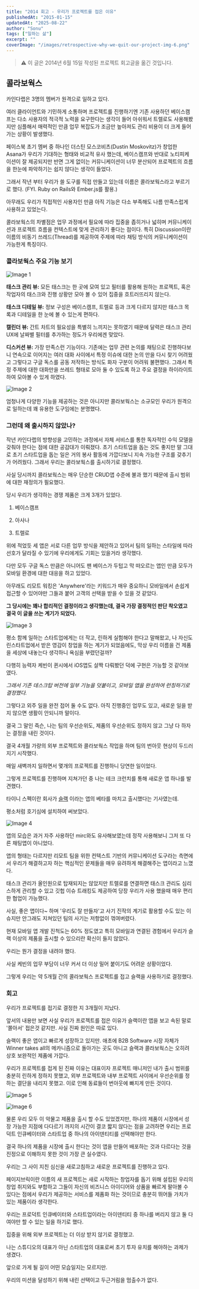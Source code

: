 ```yaml
---
title: "2014 회고 - 우리가 프로젝트를 접은 이유"
publishedAt: "2015-01-15"
updatedAt: "2025-08-22"
author: "Sonu"
tags: ["일하는 삶"]
excerpt: ""
coverImage: "/images/retrospective-why-we-quit-our-project-img-6.png"
---
```


> ⚠️ 이 글은 2014년 6월 15일 작성된 프로젝트 회고글을 옮긴 것입니다.

## 콜라보웍스


카인다랩은 3명의 멤버가 원격으로 일하고 있다.


여러 클라이언트와 기민하게 소통하며 프로젝트를 진행하기엔 기존 사용하던 베이스캠프는 다소 사용자의 적극적 노력을 요구한다는 생각이 들어 아쉬워서 트렐로도 사용해봤지만 심플해서 매력적인 만큼 업무 복잡도가 조금만 높아져도 관리 비용이 더 크게 들어가는 상황이 발생했다.


페이스북 초기 멤버 중 하나인 더스틴 모스코비츠(Dustin Moskovitz)가 창업한 Asana가 우리가 기대하는 형태와 비교적 유사 했는데, 베이스캠프와 반대로 노티피케이션이 잘 제공되지만 반면 그게 없이는 커뮤니케이션이 너무 분산되어 프로젝트의 흐름을 한눈에 파악하기는 쉽지 않다는 생각이 들었다.


그래서 작년 부터 우리가 쓸 도구를 직접 만들고 있는데 이름은 콜라보웍스라고 부르기로 했다. (FYI. Ruby on Rails와 Ember.js를 활용.)


아무래도 우리가 직접적인 사용자인 만큼 아직 기능은 다소 부족해도 나름 만족스럽게 사용하고 있었는다.


콜라보웍스의 차별점은 업무 과정에서 필요에 따라 집중을 좁히거나 넓히며 커뮤니케이션과 프로젝트 흐름을 컨텍스트에 맞게 관리하기 좋다는 점이다. 특히 Discussion이란 이름의 비동기 쓰레드(Thread)를 제공하여 주제에 따라 채팅 방식의 커뮤니케이션이 가능한게 특징이다.


### 콜라보웍스 주요 기능 보기





![Image 1](/images/retrospective-why-we-quit-our-project-img-1.png)




**태스크 관리 뷰:** 모든 태스크는 한 곳에 모여 있고 필터를 활용해 원하는 프로젝트, 혹은 작업자의 태스크와 진행 상황만 모아 볼 수 있어 집중을 흐트러뜨리지 않는다.





**태스크 디테일 뷰:** 정보 구성은 베이스캠프, 트렐로 등과 크게 다르지 않지만 태스크 목록과 디테일을 한 눈에 볼 수 있는게 편하다.





**캘린더 뷰:** 간트 차트의 필요성을 특별히 느끼지는 못하였기 때문에 달력은 태스크 관리 UX에 날짜별 필터를 추가하는 정도가 우리에겐 맞았다.





**디스커션 뷰:** 가장 만족스런 기능이다. 기존에는 업무 관련 논의를 채팅으로 진행하다보니 연속으로 이어지는 여러 대화 사이에서 특정 이슈에 대한 논의 만을 다시 찾기 어려웠고 그렇다고 구글 독스를 공동 저작하는 방식도 화자 구분이 어려워 불편했다. 그래서 특정 주제에 대한 대화만을 쓰레드 형태로 모아 둘 수 있도록 하고 주요 결정을 하이라이트 하여 모아볼 수 있게 하였다.

![Image 2](/images/retrospective-why-we-quit-our-project-img-2.png)


엄청나게 다양한 기능을 제공하는 것은 아니지만 콜라보웍스는 소규모인 우리가 원격으로 일하는데 꽤 유용한 도구임에는 분명했다.


### 그런데 왜 출시하지 않았나?


작년 카인다랩의 방향성을 고민하는 과정에서 자체 서비스를 통한 독자적인 수익 모델을 갖춰야 한다는 점에 대한 공감대가 이뤄졌다. 초기 스타트업을 돕는 것도 좋지만 말 그대로 초기 스타트업을 돕는 일은 거의 봉사 활동에 가깝다보니 지속 가능한 구조를 갖추기가 어려웠다. 그래서 우리는 콜라보웍스를 출시하기로 결정했다.


사실 당시까지 콜라보웍스는 매우 단순한 CRUD앱 수준에 불과 했기 때문에 출시 범위에 대한 재정의가 필요했다.


당시 우리가 생각하는 경쟁 제품은 크게 3개가 있었다.


1. 베이스캠프


2. 아사나


3. 트렐로


위에 적었듯 세 앱은 서로 다른 업무 방식을 제안하고 있어서 팀의 일하는 스타일에 따라 선호가 달라질 수 있기에 우리에게도 기회는 있을거라 생각했다.


다만 모두 구글 독스 만큼은 아니어도 팬 베이스가 두텁고 막 떠오르는 앱인 만큼 모두가 모바일 환경에 대한 대응을 하고 있었다.


아무래도 리모트 워킹은 'Anywhere'라는 키워드가 매우 중요하니 모바일에서 손쉽게 접근할 수 있어야만 그들과 붙어 고객의 선택을 받을 수 있을 것 같았다.


**그 당시에는 꽤나 합리적인 결정이라고 생각했는데, 결국 가장 결정적인 판단 착오였고 결국 이 글을 쓰는 계기가 되었다.**

![Image 3](/images/retrospective-why-we-quit-our-project-img-3.png)


평소 함께 일하는 스타트업에게는 더 작고, 린하게 실험해야 한다고 말해왔고, 나 자신도 린스타트업에서 받은 영감이 창업을 하는 계기가 되었음에도, 막상 우리 이름을 건 제품을 세상에 내놓는다 생각하니 욕심을 부렸던걸까?


다행히 능력자 케빈이 퀸시에서 iOS앱도 살짝 다뤄봤던 덕에 구현은 가능할 것 같아보였다.


*그래서 기존 데스크탑 버전에 일부 기능을 덧붙이고, 모바일 앱을 완성하여 런칭하기로 결정했다.*





그렇다고 외주 일을 완전 접어 둘 수도 없다. 아직 진행중인 업무도 있고, 새로운 일을 받지 않으면 생활이 안되니까 말이다.


결국 그 말인 즉슨, 나는 팀의 우선순위도, 제품의 우선순위도 정하지 않고 그냥 다 하자는 결정을 내린 것이다.


결국 4개월 가량의 외부 프로젝트와 콜라보웍스 작업을 하며 팀의 번아웃 현상이 두드러지기 시작했다.


매일 새벽까지 일하면서 몇개의 프로젝트를 진행하니 당연한 일이었다.


그렇게 프로젝트를 진행하며 지쳐가던 중 나는 테크 크런치를 통해 새로운 앱 하나를 발견했다.


타이니 스펙이란 회사가  [슬랙](https://techcrunch.com/2014/02/12/slack-exits-beta/) 이라는 앱의 베타를 마치고 출시했다는 기사였는데.


평소처럼 호기심에 설치하여 써보았다.

![Image 4](/images/retrospective-why-we-quit-our-project-img-4.png)


앱의 모습은 과거 자주 사용하던 mirc와도 유사해보였는데 정작 사용해보니 그저 또 다른 채팅앱이 아니었다.


앱의 형태는 다르지만 리모트 팀을 위한 컨텍스트 기반의 커뮤니케이션 도구라는 측면에서 우리가 해결하고자 하는 핵심적인 문제들을 매우 유려하게 해결해주는 앱이라고 느꼈다.


태스크 관리가 올인원으로 탑재되지는 않았지만 트렐로를 연결하면 태스크 관리도 심리스하게 관리할 수 있고 깃헙 이슈 트래킹도 제공하여 당장 우리가 사용 했을때 매우 편리한 협업이 가능했다.


사실, 좋은 앱이다~ 하며 '우리도 잘 만들자'고 사기 진작의 계기로 활용할 수도 있는 이슈지만 안그래도 지쳐있던 팀의 사기는 저항없이 꺾여버렸다.


현재 모바일 앱 개발 진척도는 60% 정도였고 특히 모바일과 연결된 경험에서 우리가 슬랙 이상의 제품을 출시할 수 있으리란 확신이 들지 않았다.


우리는 뭔가 결정을 내려야 했다.


사실 케빈의 업무 부담이 너무 커서 더 이상 밀어 붙이기도 어려운 상황이었다.


그렇게 우리는 약 5개월 간의 콜라보웍스 프로젝트를 접고 슬랙을 사용하기로 결정했다.


### 회고


우리가 프로젝트를 접기로 결정한 지 3개월이 지났다.


앞서의 내용만 보면 사실 우리가 프로젝트를 접은 이유가 슬랙이란 앱을 보고 속된 말로 '쫄아서' 접은것 같지만. 사실 진짜 원인은 따로 있다.


슬랙이 좋은 앱이고 빠르게 성장하고 있지만. 애초에 B2B Software 시장 자체가 Winner takes all의 메카니즘으로 돌아가는 곳도 아니고 슬랙과 콜라보웍스는 오히려 상호 보완적인 제품에 가깝다.


우리가 프로젝트를 접게 된 진짜 이유는 대표이자 프로젝트 매니저인 내가 출시 범위를 충분히 린하게 정하지 못했고, 외부 프로젝트와 내부 프로젝트 사이에서 우선순위를 정하는 결단을 내리지 못했고. 이로 인해 동료들이 번아웃에 빠지게 만든 것이다.

![Image 5](/images/retrospective-why-we-quit-our-project-img-5.png)

![Image 6](/images/retrospective-why-we-quit-our-project-img-6.png)


물론 우리 모두 이 악물고 제품을 출시 할 수도 있었겠지만, 하나의 제품이 시장에서 성장 가능한 지점에 다다르기 까지의 시간이 결코 짧지 않다는 점을 고려하면 우리는 프로덕트 인큐베이터와 스타트업 중 하나의 아이덴티티를 선택해야만 한다.


결국 하나의 제품을 시장에 출시 한다는 것이 앱을 만들어 배포하는 것과 다르다는 것을 진정으로 이해하지 못한 것이 가장 큰 실수였다.


우리는 그 사이 지친 심신을 새로고침하고 새로운 프로젝트를 진행하고 있다.


페이지브릭이란 이름의 새 프로젝트는 새로 시작하는 창업자를 돕기 위해 설립된 우리의 창업 취지와도 부합하고 그들이 자신의 비즈니스 아이디어와 상품을 빠르게 팔아볼 수 있다는 점에서 우리가 제공하는 서비스를 제품화 하는 것이므로 충분히 뛰어들 가치가 있는 제품이라 생각한다.


우리는 프로덕트 인큐베이터와 스타트업이라는 아이덴티티 중 하나를 버리지 않고 둘 다여야만 할 수 있는 일을 하기로 했다.


집중을 위해 외부 프로젝트는 더 이상 받지 않기로 결정했고.


나는 스튜디오의 대표가 아닌 스타트업의 대표로써 초기 투자 유치를 해야하는 과제가 생겼다.


앞으로 가게 될 길이 어떤 모습일지는 모르지만.


우리의 미션을 달성하기 위해 내린 선택이고 두근거림을 멈출수가 없다.

